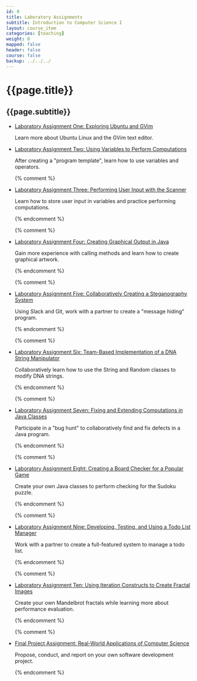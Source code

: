 ```yaml
---
id: 0
title: Laboratory Assignments
subtitle: Introduction to Computer Science I
layout: course_item
categories: [teaching]
weight: 0
mapped: false
header: false
course: false
backup: ../../../
---
```


# {{page.title}}

## {{page.subtitle}}

<ul>

<li><a href="{{site.baseurl}}teaching/cs111S2017/provide/labs/lab1/cs111S2017_lab01.pdf">Laboratory Assignment One: Exploring Ubuntu and GVim</a> <p>Learn more about Ubuntu Linux and the GVim text editor.</p>

<li><a href="{{site.baseurl}}teaching/cs111S2017/provide/labs/lab2/cs111S2017_lab02.pdf">Laboratory Assignment Two: Using Variables to Perform Computations</a> <p>After creating a "program template", learn how to use variables and operators.</p>

{% comment %} <li><a href="{{site.baseurl}}teaching/cs111S2017/provide/labs/lab3/cs111S2017_lab03.pdf">Laboratory Assignment Three: Performing User Input with the Scanner</a> <p>Learn how to store user input in variables and practice performing computations.</p> {% endcomment %}

{% comment %} <li><a href="{{site.baseurl}}teaching/cs111S2017/provide/labs/lab4/cs111S2017_lab04.pdf">Laboratory Assignment Four: Creating Graphical Output in Java</a> <p>Gain more experience with calling methods and learn how to create graphical artwork.</p> {% endcomment %}

{% comment %} <li><a href="{{site.baseurl}}teaching/cs111S2017/provide/labs/lab5/cs111S2017_lab05.pdf">Laboratory Assignment Five: Collaboratively Creating a Steganography System</a> <p>Using Slack and Git, work with a partner to create a "message hiding" program.</p> {% endcomment %}

{% comment %} <li><a href="{{site.baseurl}}teaching/cs111S2017/provide/labs/lab6/cs111S2017_lab06.pdf">Laboratory Assignment Six: Team-Based Implementation of a DNA String Manipulator</a> <p>Collaboratively learn how to use the String and Random classes to modify DNA strings.</p> {% endcomment %}

{% comment %} <li><a href="{{site.baseurl}}teaching/cs111S2017/provide/labs/lab7/cs111S2017_lab07.pdf">Laboratory Assignment Seven: Fixing and Extending Computations in Java Classes</a> <p>Participate in a "bug hunt" to collaboratively find and fix defects in a Java program.</p> {% endcomment %}

{% comment %} <li><a href="{{site.baseurl}}teaching/cs111S2017/provide/labs/lab8/cs111S2017_lab08.pdf">Laboratory Assignment Eight: Creating a Board Checker for a Popular Game</a> <p>Create your own Java classes to perform checking for the Sudoku puzzle.</p> {% endcomment %}

{% comment %} <li><a href="{{site.baseurl}}teaching/cs111S2017/provide/labs/lab9/cs111S2017_lab09.pdf">Laboratory Assignment Nine: Developing, Testing, and Using a Todo List Manager</a> <p>Work with a partner to create a full-featured system to manage a todo list.</p> {% endcomment %}

{% comment %} <li><a href="{{site.baseurl}}teaching/cs111S2017/provide/labs/lab10/cs111S2017_lab10.pdf">Laboratory Assignment Ten: Using Iteration Constructs to Create Fractal Images</a> <p>Create your own Mandelbrot fractals while learning more about performance evaluation.</p> {% endcomment %}

{% comment %} <li><a href="{{site.baseurl}}teaching/cs111S2017/provide/labs/labfp/cs111S2017_fp.pdf">Final Project Assignment: Real-World Applications of Computer Science</a> <p>Propose, conduct, and report on your own software development project.</p> {% endcomment %}

</ul>

